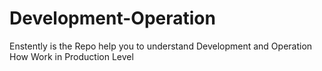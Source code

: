 # Development-Operation
Enstently is the Repo help you to understand Development and Operation How Work in Production Level
